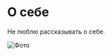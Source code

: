 # О себе


 Не люблю рассказывать о себе.

![Фото](https://sun9-1.userapi.com/impf/c628028/v628028707/1b8e3/lNZchMOsS-s.jpg?size=200x301&quality=96&sign=ad62e68a74bd8419e717296e76f64f3b&c_uniq_tag=B-QaqAdcoKGemqTAi01XIkHWTO2QxiXOrjp2DYY-3vc&type=album)